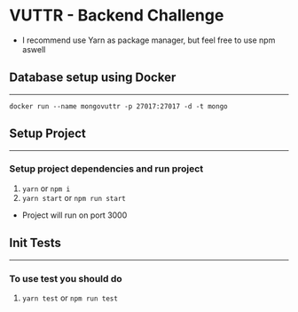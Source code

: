 # VUTTR - Backend Challenge

- I recommend use Yarn as package manager, but feel free to use npm aswell

## Database setup using Docker

---

`docker run --name mongovuttr -p 27017:27017 -d -t mongo`

## Setup Project

---

### Setup project dependencies and run project

1. `yarn` or `npm i`
2. `yarn start` or `npm run start`

- Project will run on port 3000

## Init Tests

---

### To use test you should do

1. `yarn test` or `npm run test`
